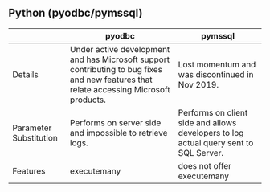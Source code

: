 ## Python (pyodbc/pymssql)

|                        | pyodbc                                                                                                                                  | pymssql                                                                               |
| ---------------------- | --------------------------------------------------------------------------------------------------------------------------------------- | ------------------------------------------------------------------------------------- |
| Details                | Under active development and has Microsoft support contributing to bug fixes and new features that relate accessing Microsoft products. | Lost momentum and was discontinued in Nov 2019.                                       |
| Parameter Substitution | Performs on server side and impossible to retrieve logs.                                                                                | Performs on client side and allows developers to log actual query sent to SQL Server. |
| Features               | executemany                                                                                                                             | does not offer executemany                                                            |
